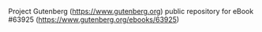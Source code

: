 Project Gutenberg (https://www.gutenberg.org) public repository for
eBook #63925 (https://www.gutenberg.org/ebooks/63925)
